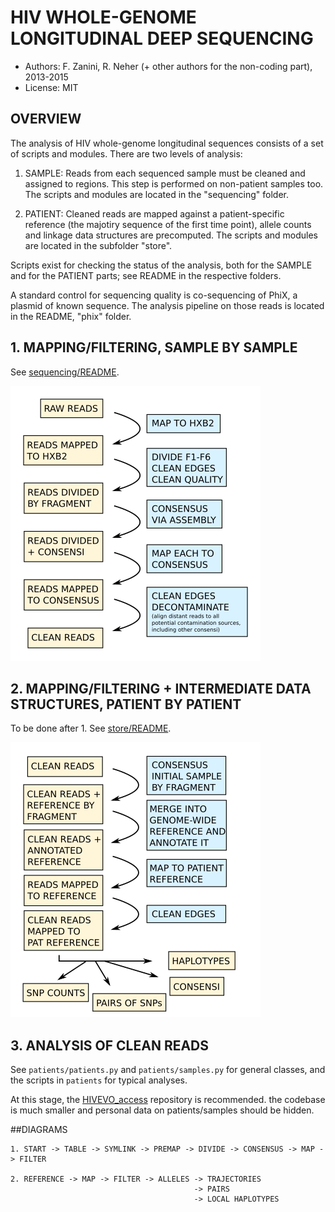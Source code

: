 # HIV WHOLE-GENOME LONGITUDINAL DEEP SEQUENCING
- Authors: F. Zanini, R. Neher (+ other authors for the non-coding part), 2013-2015
- License: MIT

## OVERVIEW
The analysis of HIV whole-genome longitudinal sequences consists of a set of
scripts and modules. There are two levels of analysis:

1. SAMPLE: Reads from each sequenced sample must be cleaned and assigned to
           regions. This step is performed on non-patient samples too. The
           scripts and modules are located in the "sequencing" folder.

2. PATIENT: Cleaned reads are mapped against a patient-specific reference (the
            majotiry sequence of the first time point), allele counts and linkage
            data structures are precomputed. The scripts and modules are located
            in the subfolder "store".

Scripts exist for checking the status of the analysis, both for the SAMPLE and 
for the PATIENT parts; see README in the respective folders.

A standard control for sequencing quality is co-sequencing of PhiX, a plasmid of known
sequence. The analysis pipeline on those reads is located in the README, "phix" folder.


## 1. MAPPING/FILTERING, SAMPLE BY SAMPLE
See [sequencing/README](hivwholeseq/sequencing/README).

![scheme of sample by sample pipeline](scheme.png)

## 2. MAPPING/FILTERING + INTERMEDIATE DATA STRUCTURES, PATIENT BY PATIENT
To be done after 1. See [store/README](hivwholeseq/store/README).

![scheme of patient by patient pipeline](scheme2.png)

## 3. ANALYSIS OF CLEAN READS
See `patients/patients.py` and `patients/samples.py` for general classes, and the scripts in `patients` for typical analyses.

At this stage, the [HIVEVO_access](https://github.com/neherlab/HIVEVO_access) repository is recommended. the codebase is much smaller and personal data on patients/samples should be hidden.

##DIAGRAMS
```
1. START -> TABLE -> SYMLINK -> PREMAP -> DIVIDE -> CONSENSUS -> MAP -> FILTER

2. REFERENCE -> MAP -> FILTER -> ALLELES -> TRAJECTORIES
                                         -> PAIRS
                                         -> LOCAL HAPLOTYPES
```

